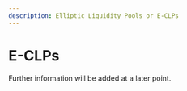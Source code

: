 ```yaml
---
description: Elliptic Liquidity Pools or E-CLPs
---
```


# E-CLPs

Further information will be added at a later point.
